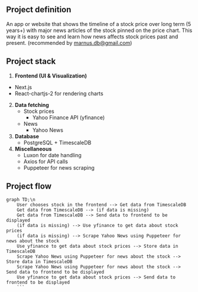 ## Project definition
An app or website that shows the timeline of a stock price over long term (5 years+) with major news articles of the stock pinned on the price chart. This way it is easy to see and learn how news affects stock prices past and present. (recommended by marnus.db@gmail.com)
## Project stack
1. **Frontend (UI & Visualization)**
- Next.js 
- React-chartjs-2 for rendering charts
2. **Data fetching**
	- Stock prices
		- Yahoo Finance API (yfinance)
	- News
		- Yahoo News
3. **Database**
	- PostgreSQL + TimescaleDB
4. **Miscellaneous**
	- Luxon for date handling
	- Axios for API calls 
	- Puppeteer for news scraping
## Project flow

```mermaid
graph TD;\n
    User chooses stock in the frontend --> Get data from TimescaleDB
	Get data from TimescaleDB --> (if data is missing)
	Get data from TimescaleDB --> Send data to frontend to be displayed
	(if data is missing) --> Use yfinance to get data about stock prices
	(if data is missing) --> Scrape Yahoo News using Puppeteer for news about the stock
	Use yfinance to get data about stock prices --> Store data in TimescaleDB
	Scrape Yahoo News using Puppeteer for news about the stock --> Store data in TimescaleDB
	Scrape Yahoo News using Puppeteer for news about the stock --> Send data to frontend to be displayed
	Use yfinance to get data about stock prices --> Send data to frontend to be displayed
    ```